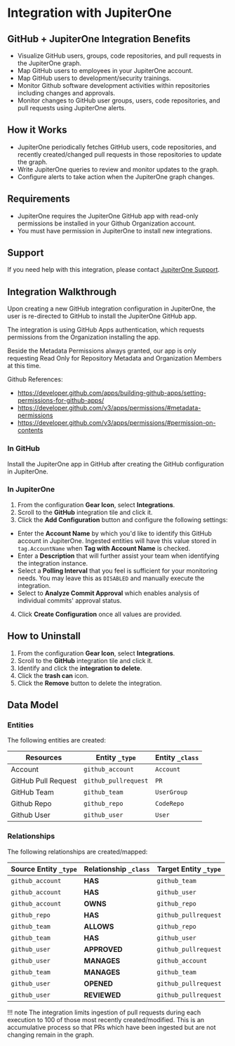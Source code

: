 # Integration with JupiterOne

## GitHub + JupiterOne Integration Benefits

- Visualize GitHub users, groups, code repositories, and pull requests in the
  JupiterOne graph.
- Map GitHub users to employees in your JupiterOne account.
- Map GitHub users to development/security trainings.
- Monitor Github software development activities within repositories including
  changes and approvals.
- Monitor changes to GitHub user groups, users, code repositories, and pull
  requests using JupiterOne alerts.

## How it Works

- JupiterOne periodically fetches GitHub users, code repositories, and recently
  created/changed pull requests in those repositories to update the graph.
- Write JupiterOne queries to review and monitor updates to the graph.
- Configure alerts to take action when the JupiterOne graph changes.

## Requirements

- JupiterOne requires the JupiterOne GitHub app with read-only permissions be
  installed in your Github Organization account.
- You must have permission in JupiterOne to install new integrations.

## Support

If you need help with this integration, please contact
[JupiterOne Support](https://support.jupiterone.io).

## Integration Walkthrough

Upon creating a new GitHub integration configuration in JupiterOne, the user is
re-directed to GitHub to install the JupiterOne GitHub app.

The integration is using GitHub Apps authentication, which requests permissions
from the Organization installing the app.

Beside the Metadata Permissions always granted, our app is only requesting Read
Only for Repository Metadata and Organization Members at this time.

Github References:

- <https://developer.github.com/apps/building-github-apps/setting-permissions-for-github-apps/>
- <https://developer.github.com/v3/apps/permissions/#metadata-permissions>
- <https://developer.github.com/v3/apps/permissions/#permission-on-contents>

### In GitHub

Install the JupiterOne app in GitHub after creating the GitHub configuration in
JupiterOne.

### In JupiterOne

1. From the configuration **Gear Icon**, select **Integrations**.
2. Scroll to the **GitHub** integration tile and click it.
3. Click the **Add Configuration** button and configure the following settings:

- Enter the **Account Name** by which you'd like to identify this GitHub account
  in JupiterOne. Ingested entities will have this value stored in
  `tag.AccountName` when **Tag with Account Name** is checked.
- Enter a **Description** that will further assist your team when identifying
  the integration instance.
- Select a **Polling Interval** that you feel is sufficient for your monitoring
  needs. You may leave this as `DISABLED` and manually execute the integration.
- Select to **Analyze Commit Approval** which enables analysis of individual
  commits' approval status.

4. Click **Create Configuration** once all values are provided.

## How to Uninstall

1. From the configuration **Gear Icon**, select **Integrations**.
2. Scroll to the **GitHub** integration tile and click it.
3. Identify and click the **integration to delete**.
4. Click the **trash can** icon.
5. Click the **Remove** button to delete the integration.

<!-- {J1_DOCUMENTATION_MARKER_START} -->
<!--
********************************************************************************
NOTE: ALL OF THE FOLLOWING DOCUMENTATION IS GENERATED USING THE
"j1-integration document" COMMAND. DO NOT EDIT BY HAND! PLEASE SEE THE DEVELOPER
DOCUMENTATION FOR USAGE INFORMATION:

https://github.com/JupiterOne/sdk/blob/master/docs/integrations/development.md
********************************************************************************
-->

## Data Model

### Entities

The following entities are created:

| Resources           | Entity `_type`       | Entity `_class` |
| ------------------- | -------------------- | --------------- |
| Account             | `github_account`     | `Account`       |
| GitHub Pull Request | `github_pullrequest` | `PR`            |
| GitHub Team         | `github_team`        | `UserGroup`     |
| Github Repo         | `github_repo`        | `CodeRepo`      |
| Github User         | `github_user`        | `User`          |

### Relationships

The following relationships are created/mapped:

| Source Entity `_type` | Relationship `_class` | Target Entity `_type` |
| --------------------- | --------------------- | --------------------- |
| `github_account`      | **HAS**               | `github_team`         |
| `github_account`      | **HAS**               | `github_user`         |
| `github_account`      | **OWNS**              | `github_repo`         |
| `github_repo`         | **HAS**               | `github_pullrequest`  |
| `github_team`         | **ALLOWS**            | `github_repo`         |
| `github_team`         | **HAS**               | `github_user`         |
| `github_user`         | **APPROVED**          | `github_pullrequest`  |
| `github_user`         | **MANAGES**           | `github_account`      |
| `github_team`         | **MANAGES**           | `github_team`         |
| `github_user`         | **OPENED**            | `github_pullrequest`  |
| `github_user`         | **REVIEWED**          | `github_pullrequest`  |

<!--
********************************************************************************
END OF GENERATED DOCUMENTATION AFTER BELOW MARKER
********************************************************************************
-->
<!-- {J1_DOCUMENTATION_MARKER_END} -->

!!! note
    The integration limits ingestion of pull requests during each execution to
    100 of those most recently created/modified. This is an accumulative process
    so that PRs which have been ingested but are not changing remain in the
    graph.
